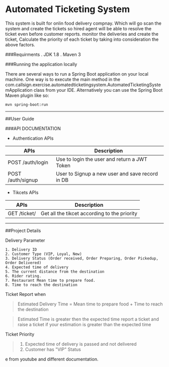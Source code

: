 # Automated Ticketing System
This system is built for onlin food delivery compnay. Which will go scan the system and create the tickets so hired agent will be able to
resolve the ticket even before customer reports.
monitor the deliveries and create the ticket, Calculate the
priority of each ticket by taking into consideration the above factors.

###Requirments
    . JDK 1.8
    . Maven 3

###Running the application locally

There are several ways to run a Spring Boot application on your local machine. One way is to execute the main method
in the com.callsign.exercise.automatedticketingsystem.AutomatedTicketingSystemApplication class from your IDE.
Alternatively you can use the Spring Boot Maven plugin like so:

    mvn spring-boot:run

---
##User Guide

###API DOCUMENTATION

- Authentication APIs

|APIs                     |Description                       |
|--------------------------------|---------------------------------|
|POST /auth/login| Use to login the user and return a JWT Token|
|POST /auth/signup | User to Signup a new user and save record in DB


- Tikcets APIs

|APIs                     |Description                       |
|--------------------------------|---------------------------------|
|GET /ticket/| Get all the tikcet according to the priority|

---

##Project Details

Delivery Parameter

    1. Delivery ID
    2. Customer Type (VIP, Loyal, New)
    3. Delivery Status (Order received, Order Preparing, Order Pickedup, Order Delivered)
    4. Expected time of delivery
    5. The current distance from the destination
    6. Rider rating.
    7. Restaurant Mean time to prepare food.
    8. Time to reach the destination

Ticket Report when

>Estimated Delivery Time =  Mean time to prepare food + Time to reach the destination

>Estimated Time is greater then the expected time report a ticket
and raise a ticket if your estimation is greater than the
expected time

Ticket Priority

>1. Expected time of delivery is passed and not delivered
> 2. Customer has "VIP" Status

e from youtube and different documentation.
